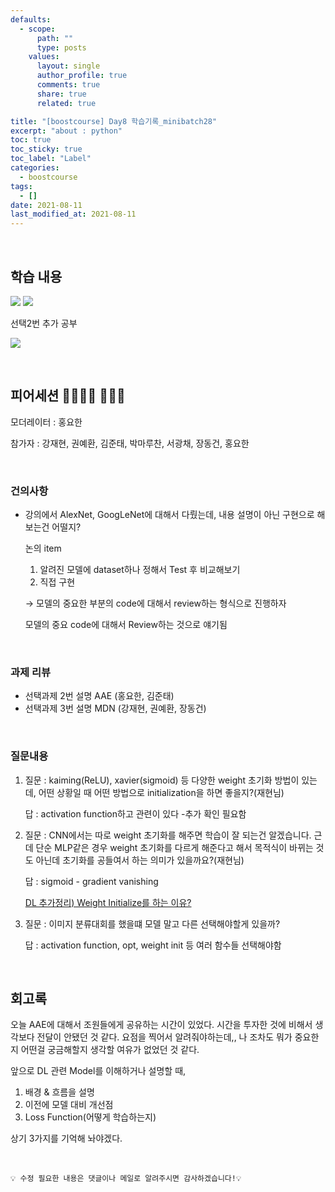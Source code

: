 ```yaml
---
defaults:
  - scope:
      path: ""
      type: posts
    values:
      layout: single
      author_profile: true
      comments: true
      share: true
      related: true

title: "[boostcourse] Day8 학습기록_minibatch28"
excerpt: "about : python"
toc: true
toc_sticky: true
toc_label: "Label"
categories:
  - boostcourse
tags:
  - []
date: 2021-08-11
last_modified_at: 2021-08-11
---
```

<br>

## 학습 내용

<a href="https://hongsusoo.github.io/dl/md_cnnmodels"><img src="https://img.shields.io/badge/-CNN Model-red"/></a> <a href="https://hongsusoo.github.io/dl/md_CVmodels"><img src="https://img.shields.io/badge/-CV-red"/></a>


선택2번 추가 공부

<a href="https://hongsusoo.github.io/ai/AAE"><img src="https://img.shields.io/badge/-AAE-blue"/></a>

<br>

## 피어세션 👨‍👨‍👦‍👦 👨‍👨‍👦

모더레이터 : 홍요한

참가자 : 강재현, 권예환, 김준태, 박마루찬, 서광채, 장동건, 홍요한

<br>

### 건의사항

- 강의에서 AlexNet, GoogLeNet에 대해서 다뤘는데, 내용 설명이 아닌 구현으로 해보는건 어떨지?

    논의 item

    1. 알려진 모델에 dataset하나 정해서 Test 후 비교해보기
    2. 직접 구현

    → 모델의 중요한 부분의 code에 대해서 review하는 형식으로 진행하자

    모델의 중요 code에 대해서 Review하는 것으로 얘기됨

<br>

### 과제 리뷰

- 선택과제 2번 설명 AAE (홍요한, 김준태)
- 선택과제 3번 설명 MDN (강재현, 권예환, 장동건)

<br>

### 질문내용

1. 질문 : kaiming(ReLU), xavier(sigmoid) 등 다양한 weight 초기화 방법이 있는데, 어떤 상황일 때 어떤 방법으로 initialization을 하면 좋을지?(재현님)

    답 : activation function하고 관련이 있다 -추가 확인 필요함

2. 질문 : CNN에서는 따로 weight 초기화를 해주면 학습이 잘 되는건 알겠습니다. 근데 단순 MLP같은 경우 weight 초기화를 다르게 해준다고 해서 목적식이 바뀌는 것도 아닌데 초기화를 공들여서 하는 의미가 있을까요?(재현님)

    답 : sigmoid - gradient vanishing 

    [DL 추가정리) Weight Initialize를 하는 이유?](https://velog.io/@hanlyang0522/weight-init%EC%9D%84-%ED%95%98%EB%8A%94-%EC%9D%B4%EC%9C%A0)

3. 질문 : 이미지 분류대회를 했을떄 모델 말고 다른 선택해야할게 있을까?

    답 : activation function, opt, weight init 등 여러 함수들 선택해야함

<br>

## 회고록

오늘 AAE에 대해서 조원들에게 공유하는 시간이 있었다. 시간을 투자한 것에 비해서 생각보다 전달이 안됐던 것 같다. 
요점을 찍어서 알려줘야하는데,, 나 조차도 뭐가 중요한지 어떤걸 궁금해할지 생각할 여유가 없었던 것 같다. 

앞으로 DL 관련 Model를 이해하거나 설명할 때, 

1. 배경 & 흐름을 설명
2. 이전에 모델 대비 개선점
3. Loss Function(어떻게 학습하는지)

상기 3가지를 기억해 놔야겠다. 


<br>

```
💡 수정 필요한 내용은 댓글이나 메일로 알려주시면 감사하겠습니다!💡 
```
